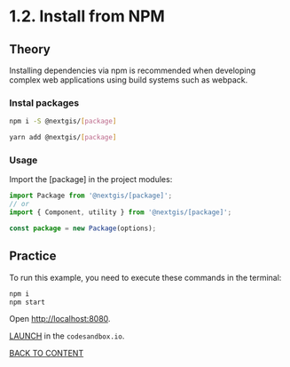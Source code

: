 # 1.2. Install from NPM

## Theory

Installing dependencies via npm is recommended when developing complex web applications using build systems such as webpack.

### Instal packages

```bash
npm i -S @nextgis/[package]
```

```bash
yarn add @nextgis/[package]
```

### Usage

Import the [package] in the project modules:

```javascript
import Package from '@nextgis/[package]';
// or
import { Component, utility } from '@nextgis/[package]';

const package = new Package(options);
```

## Practice

To run this example, you need to execute these commands in the terminal:

```bash
npm i
npm start
```

Open [http://localhost:8080](http://localhost:8080).

[LAUNCH](https://githubbox.com/nextgis/ngf-tutorial/tree/master/tutorials/1_2_install_from_npm) in the `codesandbox.io`.

[BACK TO CONTENT](../../README.md)

